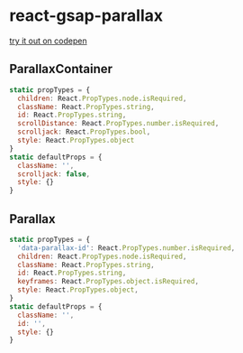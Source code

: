 # react-gsap-parallax

[try it out on codepen](http://codepen.io/amonks/pen/EZddOX)

## ParallaxContainer

```javascript
static propTypes = {
  children: React.PropTypes.node.isRequired,
  className: React.PropTypes.string,
  id: React.PropTypes.string,
  scrollDistance: React.PropTypes.number.isRequired,
  scrolljack: React.PropTypes.bool,
  style: React.PropTypes.object
}
static defaultProps = {
  className: '',
  scrolljack: false,
  style: {}
}
```

## Parallax

```javascript
static propTypes = {
  'data-parallax-id': React.PropTypes.number.isRequired,
  children: React.PropTypes.node.isRequired,
  className: React.PropTypes.string,
  id: React.PropTypes.string,
  keyframes: React.PropTypes.object.isRequired,
  style: React.PropTypes.object,
}
static defaultProps = {
  className: '',
  id: '',
  style: {}
}
```

